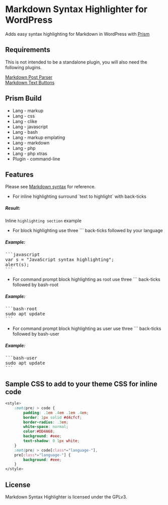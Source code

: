 # Markdown Syntax Highlighter for WordPress

Adds easy syntax highlighting for Markdown in WordPress with [Prism](https://prismjs.com/)

## Requirements

This is not intended to be a standalone plugin, you will also need the following plugins.

[Markdown Post Parser](https://github.com/dwesolowski/markdown-post-parser)  
[Markdown Text Buttons](https://github.com/dwesolowski/markdown-text-buttons)

## Prism Build

* Lang - markup
* Lang - css
* Lang - clike
* Lang - javascript
* Lang - bash
* Lang - markup emplating
* Lang - markdown
* Lang - php
* Lang - php xtras
* Plugin - command-line

## Features

Please see [Markdown syntax](https://www.markdownguide.org/cheat-sheet/) for reference.

* For inline highlighting surround  \`text to highlight\` with back-ticks

##### Result:

Inline `highlighting section` example

* For block highlighting use three \``` back-ticks followed by your language

##### Example:

<pre>
```javascript
var s = "JavaScript syntax highlighting";
alert(s);
```
</pre>

* For command prompt block highlighting as root use three \``` back-ticks followed by bash-root

##### Example:

<pre>
```bash-root
sudo apt update
```
</pre>

* For command prompt block highlighting as user use three \``` back-ticks followed by bash-user

##### Example:

<pre>
```bash-user
sudo apt update
```
</pre>

## Sample CSS to add to your theme CSS for inline code

```css
<style>
    :not(pre) > code {
        padding: .1em .4em .1em .4em;
        border: 1px solid #d4cfcf;
        border-radius: .3em;
        white-space: normal;
        color:#DD4A68;
        background: #eee;
        text-shadow: 0 1px white;
    }
    :not(pre) > code[class*="language-"],
    pre[class*="language-"] {
        background: #eee;
    }
</style>
```

## License

Markdown Syntax Highlighter is licensed under the GPLv3.

